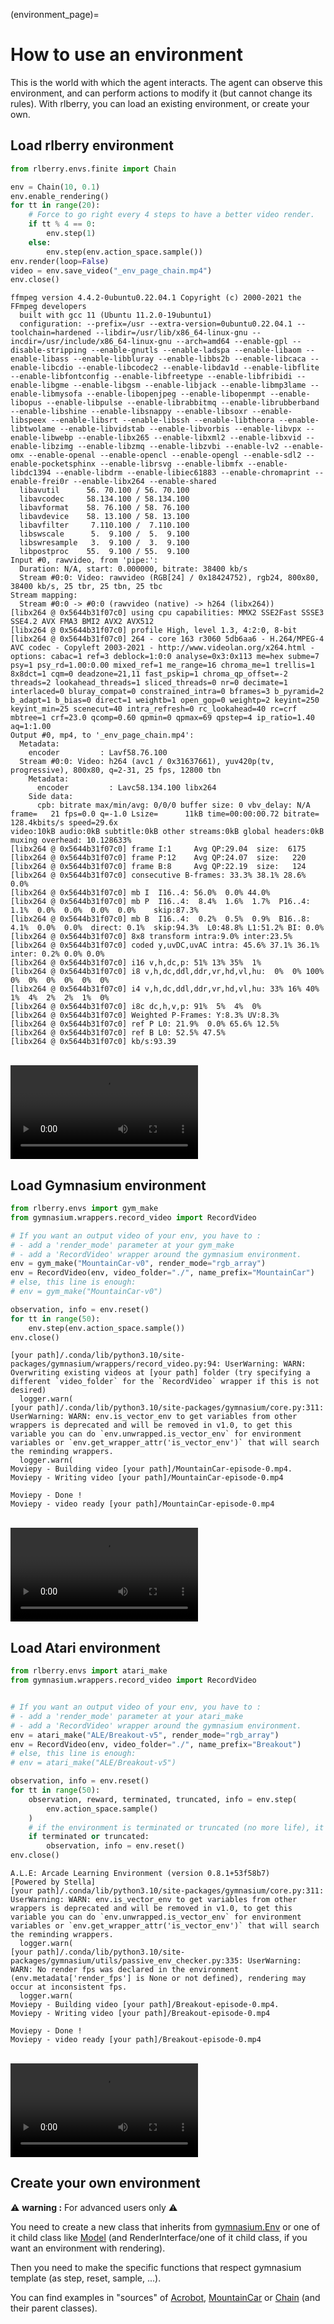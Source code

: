 (environment_page)=

# How to use an environment

This is the world with which the agent interacts. The agent can observe this environment, and can perform actions to modify it (but cannot change its rules). With rlberry, you can load an existing environment, or create your own.


## Load rlberry environment
```python
from rlberry.envs.finite import Chain

env = Chain(10, 0.1)
env.enable_rendering()
for tt in range(20):
    # Force to go right every 4 steps to have a better video render.
    if tt % 4 == 0:
        env.step(1)
    else:
        env.step(env.action_space.sample())
env.render(loop=False)
video = env.save_video("_env_page_chain.mp4")
env.close()
```

```none
ffmpeg version 4.4.2-0ubuntu0.22.04.1 Copyright (c) 2000-2021 the FFmpeg developers
  built with gcc 11 (Ubuntu 11.2.0-19ubuntu1)
  configuration: --prefix=/usr --extra-version=0ubuntu0.22.04.1 --toolchain=hardened --libdir=/usr/lib/x86_64-linux-gnu --incdir=/usr/include/x86_64-linux-gnu --arch=amd64 --enable-gpl --disable-stripping --enable-gnutls --enable-ladspa --enable-libaom --enable-libass --enable-libbluray --enable-libbs2b --enable-libcaca --enable-libcdio --enable-libcodec2 --enable-libdav1d --enable-libflite --enable-libfontconfig --enable-libfreetype --enable-libfribidi --enable-libgme --enable-libgsm --enable-libjack --enable-libmp3lame --enable-libmysofa --enable-libopenjpeg --enable-libopenmpt --enable-libopus --enable-libpulse --enable-librabbitmq --enable-librubberband --enable-libshine --enable-libsnappy --enable-libsoxr --enable-libspeex --enable-libsrt --enable-libssh --enable-libtheora --enable-libtwolame --enable-libvidstab --enable-libvorbis --enable-libvpx --enable-libwebp --enable-libx265 --enable-libxml2 --enable-libxvid --enable-libzimg --enable-libzmq --enable-libzvbi --enable-lv2 --enable-omx --enable-openal --enable-opencl --enable-opengl --enable-sdl2 --enable-pocketsphinx --enable-librsvg --enable-libmfx --enable-libdc1394 --enable-libdrm --enable-libiec61883 --enable-chromaprint --enable-frei0r --enable-libx264 --enable-shared
  libavutil      56. 70.100 / 56. 70.100
  libavcodec     58.134.100 / 58.134.100
  libavformat    58. 76.100 / 58. 76.100
  libavdevice    58. 13.100 / 58. 13.100
  libavfilter     7.110.100 /  7.110.100
  libswscale      5.  9.100 /  5.  9.100
  libswresample   3.  9.100 /  3.  9.100
  libpostproc    55.  9.100 / 55.  9.100
Input #0, rawvideo, from 'pipe:':
  Duration: N/A, start: 0.000000, bitrate: 38400 kb/s
  Stream #0:0: Video: rawvideo (RGB[24] / 0x18424752), rgb24, 800x80, 38400 kb/s, 25 tbr, 25 tbn, 25 tbc
Stream mapping:
  Stream #0:0 -> #0:0 (rawvideo (native) -> h264 (libx264))
[libx264 @ 0x5644b31f07c0] using cpu capabilities: MMX2 SSE2Fast SSSE3 SSE4.2 AVX FMA3 BMI2 AVX2 AVX512
[libx264 @ 0x5644b31f07c0] profile High, level 1.3, 4:2:0, 8-bit
[libx264 @ 0x5644b31f07c0] 264 - core 163 r3060 5db6aa6 - H.264/MPEG-4 AVC codec - Copyleft 2003-2021 - http://www.videolan.org/x264.html - options: cabac=1 ref=3 deblock=1:0:0 analyse=0x3:0x113 me=hex subme=7 psy=1 psy_rd=1.00:0.00 mixed_ref=1 me_range=16 chroma_me=1 trellis=1 8x8dct=1 cqm=0 deadzone=21,11 fast_pskip=1 chroma_qp_offset=-2 threads=2 lookahead_threads=1 sliced_threads=0 nr=0 decimate=1 interlaced=0 bluray_compat=0 constrained_intra=0 bframes=3 b_pyramid=2 b_adapt=1 b_bias=0 direct=1 weightb=1 open_gop=0 weightp=2 keyint=250 keyint_min=25 scenecut=40 intra_refresh=0 rc_lookahead=40 rc=crf mbtree=1 crf=23.0 qcomp=0.60 qpmin=0 qpmax=69 qpstep=4 ip_ratio=1.40 aq=1:1.00
Output #0, mp4, to '_env_page_chain.mp4':
  Metadata:
    encoder         : Lavf58.76.100
  Stream #0:0: Video: h264 (avc1 / 0x31637661), yuv420p(tv, progressive), 800x80, q=2-31, 25 fps, 12800 tbn
    Metadata:
      encoder         : Lavc58.134.100 libx264
    Side data:
      cpb: bitrate max/min/avg: 0/0/0 buffer size: 0 vbv_delay: N/A
frame=   21 fps=0.0 q=-1.0 Lsize=      11kB time=00:00:00.72 bitrate= 128.4kbits/s speed=29.6x
video:10kB audio:0kB subtitle:0kB other streams:0kB global headers:0kB muxing overhead: 10.128633%
[libx264 @ 0x5644b31f07c0] frame I:1     Avg QP:29.04  size:  6175
[libx264 @ 0x5644b31f07c0] frame P:12    Avg QP:24.07  size:   220
[libx264 @ 0x5644b31f07c0] frame B:8     Avg QP:22.19  size:   124
[libx264 @ 0x5644b31f07c0] consecutive B-frames: 33.3% 38.1% 28.6%  0.0%
[libx264 @ 0x5644b31f07c0] mb I  I16..4: 56.0%  0.0% 44.0%
[libx264 @ 0x5644b31f07c0] mb P  I16..4:  8.4%  1.6%  1.7%  P16..4:  1.1%  0.0%  0.0%  0.0%  0.0%    skip:87.3%
[libx264 @ 0x5644b31f07c0] mb B  I16..4:  0.2%  0.5%  0.9%  B16..8:  4.1%  0.0%  0.0%  direct: 0.1%  skip:94.3%  L0:48.8% L1:51.2% BI: 0.0%
[libx264 @ 0x5644b31f07c0] 8x8 transform intra:9.0% inter:23.5%
[libx264 @ 0x5644b31f07c0] coded y,uvDC,uvAC intra: 45.6% 37.1% 36.1% inter: 0.2% 0.0% 0.0%
[libx264 @ 0x5644b31f07c0] i16 v,h,dc,p: 51% 13% 35%  1%
[libx264 @ 0x5644b31f07c0] i8 v,h,dc,ddl,ddr,vr,hd,vl,hu:  0%  0% 100%  0%  0%  0%  0%  0%  0%
[libx264 @ 0x5644b31f07c0] i4 v,h,dc,ddl,ddr,vr,hd,vl,hu: 33% 16% 40%  1%  4%  2%  2%  1%  0%
[libx264 @ 0x5644b31f07c0] i8c dc,h,v,p: 91%  5%  4%  0%
[libx264 @ 0x5644b31f07c0] Weighted P-Frames: Y:8.3% UV:8.3%
[libx264 @ 0x5644b31f07c0] ref P L0: 21.9%  0.0% 65.6% 12.5%
[libx264 @ 0x5644b31f07c0] ref B L0: 52.5% 47.5%
[libx264 @ 0x5644b31f07c0] kb/s:93.39
```
</br>

<video controls="controls" style="max-width: 600px;">
   <source src="../../../../_video/user_guide_video/_env_page_chain.mp4" type="video/mp4">
</video>


## Load Gymnasium environment
```python
from rlberry.envs import gym_make
from gymnasium.wrappers.record_video import RecordVideo

# If you want an output video of your env, you have to :
# - add a 'render_mode' parameter at your gym_make
# - add a 'RecordVideo' wrapper around the gymnasium environment.
env = gym_make("MountainCar-v0", render_mode="rgb_array")
env = RecordVideo(env, video_folder="./", name_prefix="MountainCar")
# else, this line is enough:
# env = gym_make("MountainCar-v0")

observation, info = env.reset()
for tt in range(50):
    env.step(env.action_space.sample())
env.close()
```

```none
[your path]/.conda/lib/python3.10/site-packages/gymnasium/wrappers/record_video.py:94: UserWarning: WARN: Overwriting existing videos at [your path] folder (try specifying a different `video_folder` for the `RecordVideo` wrapper if this is not desired)
  logger.warn(
[your path]/.conda/lib/python3.10/site-packages/gymnasium/core.py:311: UserWarning: WARN: env.is_vector_env to get variables from other wrappers is deprecated and will be removed in v1.0, to get this variable you can do `env.unwrapped.is_vector_env` for environment variables or `env.get_wrapper_attr('is_vector_env')` that will search the reminding wrappers.
  logger.warn(
Moviepy - Building video [your path]/MountainCar-episode-0.mp4.
Moviepy - Writing video [your path]/MountainCar-episode-0.mp4

Moviepy - Done !
Moviepy - video ready [your path]/MountainCar-episode-0.mp4
```

</br>

<video controls="controls" style="max-width: 600px;">
   <source src="../../../../_video/user_guide_video/_env_page_MountainCar.mp4" type="video/mp4">
</video>



## Load Atari environment

```python
from rlberry.envs import atari_make
from gymnasium.wrappers.record_video import RecordVideo


# If you want an output video of your env, you have to :
# - add a 'render_mode' parameter at your atari_make
# - add a 'RecordVideo' wrapper around the gymnasium environment.
env = atari_make("ALE/Breakout-v5", render_mode="rgb_array")
env = RecordVideo(env, video_folder="./", name_prefix="Breakout")
# else, this line is enough:
# env = atari_make("ALE/Breakout-v5")

observation, info = env.reset()
for tt in range(50):
    observation, reward, terminated, truncated, info = env.step(
        env.action_space.sample()
    )
    # if the environment is terminated or truncated (no more life), it need to be reset
    if terminated or truncated:
        observation, info = env.reset()
env.close()
```

```none
A.L.E: Arcade Learning Environment (version 0.8.1+53f58b7)
[Powered by Stella]
[your path]/.conda/lib/python3.10/site-packages/gymnasium/core.py:311: UserWarning: WARN: env.is_vector_env to get variables from other wrappers is deprecated and will be removed in v1.0, to get this variable you can do `env.unwrapped.is_vector_env` for environment variables or `env.get_wrapper_attr('is_vector_env')` that will search the reminding wrappers.
  logger.warn(
[your path]/.conda/lib/python3.10/site-packages/gymnasium/utils/passive_env_checker.py:335: UserWarning: WARN: No render fps was declared in the environment (env.metadata['render_fps'] is None or not defined), rendering may occur at inconsistent fps.
  logger.warn(
Moviepy - Building video [your path]/Breakout-episode-0.mp4.
Moviepy - Writing video [your path]/Breakout-episode-0.mp4

Moviepy - Done !
Moviepy - video ready [your path]/Breakout-episode-0.mp4
```

</br>

<video controls="controls" style="max-width: 600px;">
   <source src="../../../../_video/user_guide_video/_env_page_Breakout.mp4" type="video/mp4">
</video>


## Create your own environment
<span>&#9888;</span> **warning :** For advanced users only <span>&#9888;</span>

You need to create a new class that inherits from [gymnasium.Env](https://gymnasium.farama.org/api/env/) or one of it child class like [Model](rlberry.envs.interface.Model) (and RenderInterface/one of it child class, if you want an environment with rendering).

Then you need to make the specific functions that respect gymnasium template (as step, reset, sample, ...).

You can find examples in "sources" of [Acrobot](rlberry.envs.Acrobot), [MountainCar](rlberry.envs.classic_control.MountainCar) or [Chain](rlberry.envs.finite.Chain) (and their parent classes).
